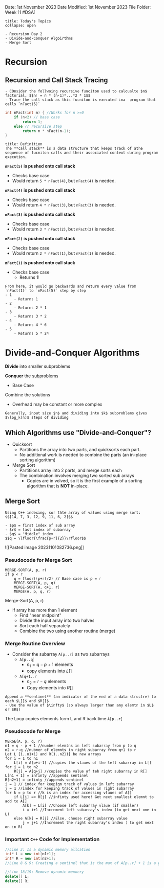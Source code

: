 Date: 1st November 2023
Date Modified: 1st November 2023
File Folder: Week 11
#DSA1

```ad-abstract
title: Today's Topics
collapse: open

- Recursion Day 2
- Divide-and-Conquer Algoirthms
- Merge Sort

```

# Recursion

## Recursion and Call Stack Tracing

```ad-question
- COnsider the follwoing recursive funciton used to calcualte $n$ factorial, $$n! = n * (n-1)*...*2 * 1$$
- Trace the call stack as this fucniton is executed ina  program that calls `nFact(5)`
```

```c++
int nFact(int n) { //Works for n >=0
	if (n<2) // base case
		return 1;
	else // recursive step
		return n * nFact(n-1);
}
```

```ad-summary
title: Definition
The **call stack** is a data structure that keeps track of athe sequence of fucniton calls and their associated context during program execution.
```

**`nFact(5)` is pushed onto call stack**

- Checks base case
- Would return `5 * nFact(4)`, but `nFact(4)`  is needed.

**`nFact(4)` is pushed onto call stack**

- Checks base case
- Would return `4 * nFact(3)`, but `nFact(3)`  is needed.

**`nFact(3)` is pushed onto call stack**

- Checks base case
- Would return `3 * nFact(2)`, but `nFact(2)`  is needed.

**`nFact(2)` is pushed onto call stack**

- Checks base case
- Would return `2 * nFact(1)`, but `nFact(1)`  is needed.

**`nFact(1)` is pushed onto call stack**

- Checks base case
	- Returns 1!

```ad-important
From here, it would go backwards and return every value from `nFact(1)` to `nFact(5)` step by step
- 1
	- Returns 1
- 2
	- Returns 2 * 1 
- 3
	- Returns 3 * 2
- 4
	- Returns 4 * 6
- 5
	- Returns 5 * 24
```

# Divide-and-Conquer Algorithms

**Divide** into smaller subproblems

**Conquer** the subproblems
- Base Case

Combine the solutions
- Overhead may be constant or more complex

```ad-note
Generally, input size $n$ and dividing into $k$ subproblems gives $\log_k(n)$ steps of dividing
```

## Which Algorithms use "Divide-and-Conquer"?

- Quicksort
	- Partitions the array into two parts, and quicksorts each part.
	- No additional work is needed to combine the parts (an in-place sorting algorithm)
- Merge Sort
	- Partitiions array into 2 parts, and merge sorts each
	- The combination involves merging two sorted sub arrays
		- Copies are in volved, so it is the first example of a sorting algorithm that is **NOT** in-place.

## Merge Sort

```ad-question
Using C++ indexing, sor thte array of values using merge sort:
$$[14, 7, 3, 12, 9, 11, 6, 2]$$
```

```ad-note
- $p$ = first index of sub array
- $r$ = last index of subarray
- $q$ = "Middle" index
$$q = \lfloor{\frac{p+r}{2}}\rfloor$$
```

![[Pasted image 20231101082736.png]]
### Pseudocode for Merge Sort

```
MERGE-SORT(A, p, r)
if p < r
	q = floor((p+r)/2) // Base case is p = r
	MERGE-SORT(A, p, q)
	MERGE-SORT(A, q+1, r)
	MERGE(A, p, q, r)
```

Merge-Sort(A, p, r)
- If array has more than 1 element
	- Find "near midpoint"
	- Divide the input array into two halves
	- Sort each half separately
	- Combine the two using another routine (merge)

### Merge Routine Overview

- Consider the subarray `A[p..r]` as two subarrays
	- `A[p..q]`
		- $n_1 = q-p+1$ elements
		- copy elements into $L[]$
	- `A[q+1..r`
		-  $n_2 = r-q$ elements
		- Copy elements into $R[]$

```ad-important
Append a **sentinel** (an indicator of the end of a data structre) to each $L[]$ and $R[]$
- Use the value of $\infty$ (so always larger than any elemtn in $L$ or $R$)
```

The Loop copies elements form L and R back time `A[p..r]`

### Pseudocode for Merge

```
MERGE(A, p, q, r)
n1 = q - p + 1 //number elemtns in left subarray from p to q
n2 = r-q //nubmer of elemnts in right subarray from q+1 to r
Let L [1..n1+1] and R[1..n2}1] be new arrays
for i = 1 to n1
	L[i] = A[p+i-1] //copies the vlaues of the left subarray in L[]
for j = 1 to n2
	R[j] = A[q+j] //copies the value of teh right subarray in R[]
L[n1 + 1] = infinty //appends sentinel
R[n2+1] = infinty //appends sentinel
i = 1 // index for keepign track of values in left subarray
j = 1 //index for keeping track of values in right subarray
for k = p to r //k is an index for accessing vlaues of A[]
	if L[i] =< R[j] //infinty used here! Get next smallest elemnt to add to A[]
		A[k] = L[i] //Choose left subarray vlaue (if smaller)
		i = i+1 //Increment left subarray's index (to get next one in L)
	else A[k] = R[j] //Else, choose right subarray value
		j = j+1 //Increment the right subarray's index ( to get next on in R)
```

### Important `C++` Code for Implementation

```c++
//Line 3: Is a dynamic memory allcation
int* L = new int[n1+1];
int* R = new int[n2+1];
//Line 8 & 9: Creating a sentinel that is the max of A[p..r] + 1 is a good sentinel to repalce infinty

//Line 18/19: Remove dynamic memoery
delete[] L;
delete[] R;
```